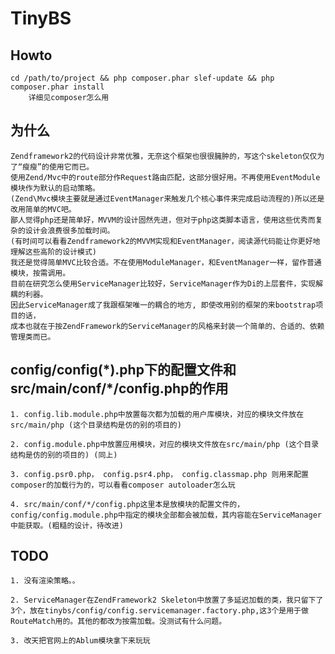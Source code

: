 TinyBS
============

Howto
------------

    cd /path/to/project && php composer.phar slef-update && php composer.phar install
        详细见composer怎么用

为什么
------------

	Zendframework2的代码设计非常优雅，无奈这个框架也很很臃肿的，写这个skeleton仅仅为了“瘦瘦”的使用它而已。
	使用Zend/Mvc中的route部分作Request路由匹配，这部分很好用。不再使用EventModule模块作为默认的启动策略。
	(Zend\Mvc模块主要就是通过EventManager来触发几个核心事件来完成启动流程的)所以还是改用简单的MVC吧。
	鄙人觉得php还是简单好，MVVM的设计固然先进，但对于php这类脚本语言，使用这些优秀而复杂的设计会浪费很多加载时间。
	(有时间可以看看Zendframework2的MVVM实现和EventManager，阅读源代码能让你更好地理解这些高阶的设计模式)
	我还是觉得简单MVC比较合适。不在使用ModuleManager，和EventManager一样，留作普通模块，按需调用。
	目前在研究怎么使用ServiceManager比较好，ServiceManager作为Di的上层套件，实现解耦的利器。
	因此ServiceManager成了我跟框架唯一的耦合的地方, 即使改用别的框架的来bootstrap项目的话，
	成本也就在于按ZendFramework的ServiceManager的风格来封装一个简单的、合适的、依赖管理类而已。

config/config(\*).php下的配置文件和src/main/conf/\*/config.php的作用
------------

    1. config.lib.module.php中放置每次都为加载的用户库模块，对应的模块文件放在src/main/php (这个目录结构是仿的别的项目的)
    
    2. config.module.php中放置应用模块，对应的模块文件放在src/main/php (这个目录结构是仿的别的项目的) (同上)
    
    3. config.psr0.php， config.psr4.php， config.classmap.php 则用来配置composer的加载行为的，可以看看composer autoloader怎么玩
    
    4. src/main/conf/*/config.php这里本是放模块的配置文件的，config/config.module.php中指定的模块全部都会被加载，其内容能在ServiceManager中能获取。(粗糙的设计，待改进)

TODO
------------

    1. 没有渲染策略。。
    
    2. ServiceManager在ZendFramework2 Skeleton中放置了多延迟加载的类，我只留下了3个，放在tinybs/config/config.servicemanager.factory.php,这3个是用于做RouteMatch用的。其他的都改为按需加载。没测试有什么问题。
    
    3. 改天把官网上的Ablum模块拿下来玩玩